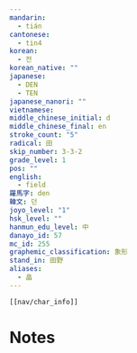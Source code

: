 ```yaml
---
mandarin:
  - tián
cantonese:
  - tin4
korean:
  - 전
korean_native: ""
japanese:
  - DEN
  - TEN
japanese_nanori: ""
vietnamese:
middle_chinese_initial: d
middle_chinese_final: en
stroke_count: "5"
radical: 田
skip_number: 3-3-2
grade_level: 1
pos: ""
english:
  - field
羅馬字: den
韓文: 던
joyo_level: "1"
hsk_level: ""
hanmun_edu_level: 中
danayo_id: 57
mc_id: 255
graphemic_classification: 象形
stand_in: 田野
aliases:
  - 畠
---
```

```meta-bind-embed
[[nav/char_info]]
```

# Notes
